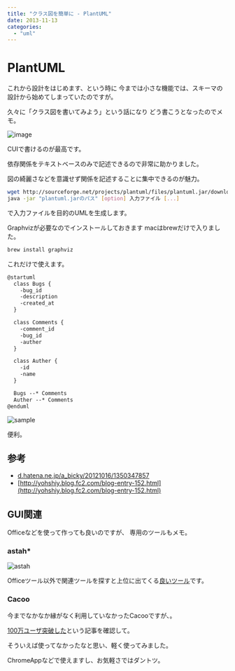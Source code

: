 ```yaml
---
title: "クラス図を簡単に - PlantUML"
date: 2013-11-13
categories:
  - "uml"
---
```

# PlantUML

これから設計をはじめます、という時に
今までは小さな機能では、スキーマの設計から始めてしまっていたのですが。

久々に「クラス図を書いてみよう」という話になり
どう書こうとなったのでメモ。

![image](http://plantuml.sourceforge.net/logoc.png)

CUIで書けるのが最高です。

依存関係をテキストベースのみで記述できるので非常に助かりました。

図の綺麗さなどを意識せず関係を記述することに集中できるのが魅力。

```bash
wget http://sourceforge.net/projects/plantuml/files/plantuml.jar/download -O plantuml.jar
java -jar "plantuml.jarのパス" [option] 入力ファイル [...]
```

で入力ファイルを目的のUMLを生成します。

Graphvizが必要なのでインストールしておきます
macはbrewだけで入りました。

```bash
brew install graphviz
```

これだけで使えます。

```markdown
@startuml
  class Bugs {
    -bug_id
    -description
    -created_at
  }

  class Comments {
    -comment_id
    -bug_id
    -auther
  }

  class Auther {
    -id
    -name
  }

  Bugs --* Comments
  Auther --* Comments
@enduml
```

![sample](https://dl.dropboxusercontent.com/u/9060848/PlantUML/PlantUML.png)

便利。

## 参考

- [d.hatena.ne.jp/a_bicky/20121016/1350347857](http://d.hatena.ne.jp/a_bicky/20121016/1350347857)
- [http://yohshiy.blog.fc2.com/blog-entry-152.html](http://yohshiy.blog.fc2.com/blog-entry-152.html)

## GUI関連

Officeなどを使って作っても良いのですが、
専用のツールもメモ。

### astah*

![astah](http://astah-cdn2.change-vision.com/ja/images/stories/logo/astah_community_rectangle_m.png.pagespeed.ce.C-174ew438.png)

Officeツール以外で関連ツールを探すと上位に出てくる[良いツール](http://astah.change-vision.com/ja/product/astah-community.html)です。

### Cacoo

今までなかなか縁がなく利用していなかったCacooですが、。

[100万ユーザ突破した](http://blog.cacoo.com/ja/2013/11/06/cacoo-user-1m/)という記事を確認して。

そういえば使ってなかったなと思い、軽く使ってみました。

ChromeAppなどで使えますし、お気軽さではダントツ。
